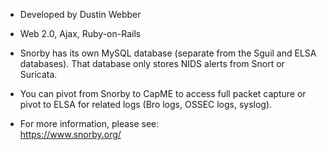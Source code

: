 * Developed by Dustin Webber

* Web 2.0, Ajax, Ruby-on-Rails

* Snorby has its own MySQL database (separate from the Sguil and ELSA databases).  That database only stores NIDS alerts from Snort or Suricata.

* You can pivot from Snorby to CapME to access full packet capture or pivot to ELSA for related logs (Bro logs, OSSEC logs, syslog).

* For more information, please see:  
https://www.snorby.org/




